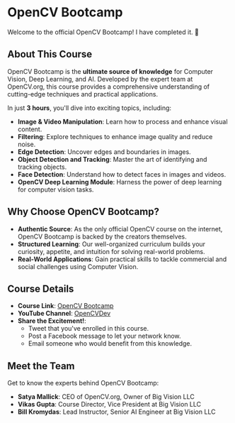 # OpenCV Bootcamp

Welcome to the official OpenCV Bootcamp! I have completed it. 🚀

## About This Course

OpenCV Bootcamp is the **ultimate source of knowledge** for Computer Vision, Deep Learning, and AI. Developed by the expert team at OpenCV.org, this course provides a comprehensive understanding of cutting-edge techniques and practical applications.

In just **3 hours**, you'll dive into exciting topics, including:

- **Image & Video Manipulation**: Learn how to process and enhance visual content.
- **Filtering**: Explore techniques to enhance image quality and reduce noise.
- **Edge Detection**: Uncover edges and boundaries in images.
- **Object Detection and Tracking**: Master the art of identifying and tracking objects.
- **Face Detection**: Understand how to detect faces in images and videos.
- **OpenCV Deep Learning Module**: Harness the power of deep learning for computer vision tasks.

## Why Choose OpenCV Bootcamp?

- **Authentic Source**: As the only official OpenCV course on the internet, OpenCV Bootcamp is backed by the creators themselves.
- **Structured Learning**: Our well-organized curriculum builds your curiosity, appetite, and intuition for solving real-world problems.
- **Real-World Applications**: Gain practical skills to tackle commercial and social challenges using Computer Vision.

## Course Details

- **Course Link**: [OpenCV Bootcamp](https://courses.opencv.org/courses/course-v1:OpenCV+Bootcamp+CV0/about)
- **YouTube Channel**: [OpenCVDev](https://www.youtube.com/user/opencvdev)
- **Share the Excitement!**:
  - Tweet that you've enrolled in this course.
  - Post a Facebook message to let your network know.
  - Email someone who would benefit from this knowledge.

## Meet the Team

Get to know the experts behind OpenCV Bootcamp:

- **Satya Mallick**: CEO of OpenCV.org, Owner of Big Vision LLC
- **Vikas Gupta**: Course Director, Vice President at Big Vision LLC
- **Bill Kromydas**: Lead Instructor, Senior AI Engineer at Big Vision LLC
